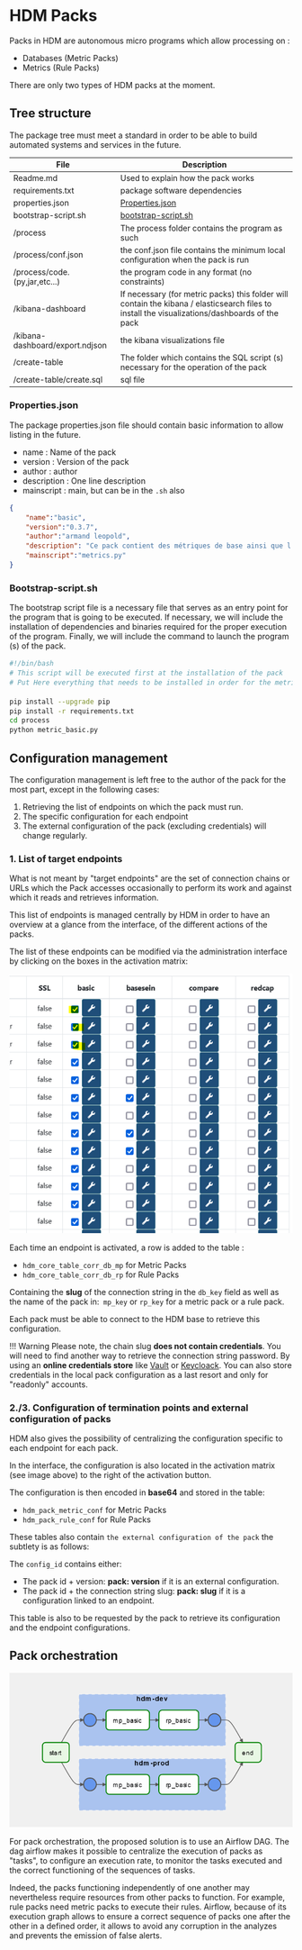 # HDM Packs

Packs in HDM are autonomous micro programs which allow processing on :

* Databases (Metric Packs)
* Metrics (Rule Packs)

There are only two types of HDM packs at the moment.

## Tree structure

The package tree must meet a standard in order to be able to build automated systems and services in the future.

| File | Description |
|------|-------------|
| Readme.md | Used to explain how the pack works  |
| requirements.txt | package software dependencies |
| properties.json | [Properties.json](#propertiesjson) |
| bootstrap-script.sh | [bootstrap-script.sh](#bootstrap-scriptsh) |
| /process | The process folder contains the program as such |
| /process/conf.json | the conf.json file contains the minimum local configuration when the pack is run |
| /process/code.(py,jar,etc...) | the program code in any format (no constraints) |
| /kibana-dashboard | If necessary (for metric packs) this folder will contain the kibana / elasticsearch files to install the visualizations/dashboards of the pack |
| /kibana-dashboard/export.ndjson | the kibana visualizations file |
| /create-table | The folder which contains the SQL script (s) necessary for the operation of the pack |
| /create-table/create.sql | sql file |

### Properties.json

The package properties.json file should contain basic information to allow listing in the future.

* name : Name of the pack
* version : Version of the pack
* author : author
* description : One line description
* mainscript : main, but can be in the `.sh` also

```json
{
	"name":"basic",
	"version":"0.3.7",
	"author":"armand leopold",
	"description": "Ce pack contient des métriques de base ainsi que l'analyse du delta d'un jour a l'autre des mêmes metriques, et ajoute un coefficient de leur variation.",
	"mainscript":"metrics.py"
}
```

### Bootstrap-script.sh 

The bootstrap script file is a necessary file that serves as an entry point for the program that is going to be executed.
If necessary, we will include the installation of dependencies and binaries required for the proper execution of the program.
Finally, we will include the command to launch the program (s) of the pack.

```bash
#!/bin/bash
# This script will be executed first at the installation of the pack
# Put Here everything that needs to be installed in order for the metric script to run properly

pip install --upgrade pip 
pip install -r requirements.txt
cd process
python metric_basic.py
```

## Configuration management

The configuration management is left free to the author of the pack for the most part, except in the following cases:

1. Retrieving the list of endpoints on which the pack must run.
2. The specific configuration for each endpoint
3. The external configuration of the pack (excluding credentials) will change regularly.

### 1. List of target endpoints

What is not meant by "target endpoints" are the set of connection chains or URLs which the Pack accesses occasionally to perform its work and against which it reads and retrieves information.

This list of endpoints is managed centrally by HDM in order to have an overview at a glance from the interface, of the different actions of the packs.

The list of these endpoints can be modified via the administration interface by clicking on the boxes in the activation matrix:

![matrice](matrice-activation_1.png)

Each time an endpoint is activated, a row is added to the table :

-  `hdm_core_table_corr_db_mp` for Metric Packs
-  `hdm_core_table_corr_db_rp` for Rule Packs

Containing the **slug** of the connection string in the `db_key` field as well as the name of the pack in:` mp_key` or `rp_key` for a metric pack or a rule pack.

Each pack must be able to connect to the HDM base to retrieve this configuration.

!!! Warning 
	Please note, the chain slug **does not contain credentials**. You will need to find another way to retrieve the connection string password. By using an **online credentials store** like [Vault](https://www.vaultproject.io/) or [Keycloack](https://www.keycloak.org/).
	You can also store credentials in the local pack configuration as a last resort and only for "readonly" accounts.

### 2./3. Configuration of termination points and external configuration of packs

HDM also gives the possibility of centralizing the configuration specific to each endpoint for each pack.

In the interface, the configuration is also located in the activation matrix (see image above) to the right of the activation button.

The configuration is then encoded in **base64** and stored in the table:

- `hdm_pack_metric_conf` for Metric Packs
- `hdm_pack_rule_conf` for Rule Packs

These tables also contain `the external configuration of the pack` the subtlety is as follows:

The `config_id` contains either:

- The pack id + version: **pack: version** if it is an external configuration.
- The pack id + the connection string slug: **pack: slug** if it is a configuration linked to an endpoint.

This table is also to be requested by the pack to retrieve its configuration and the endpoint configurations.

## Pack orchestration

![dag-hdm.png](dag-hdm.png)

For pack orchestration, the proposed solution is to use an Airflow DAG.
The dag airflow makes it possible to centralize the execution of packs as "tasks", to configure an execution rate, to monitor the tasks executed and the correct functioning of the sequences of tasks.

Indeed, the packs functioning independently of one another may nevertheless require resources from other packs to function. For example, rule packs need metric packs to execute their rules. Airflow, because of its execution graph allows to ensure a correct sequence of packs one after the other in a defined order, it allows to avoid any corruption in the analyzes and prevents the emission of false alerts.